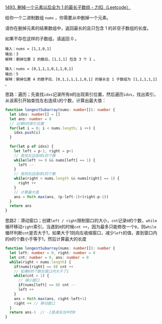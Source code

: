 [1493. 删掉一个元素以后全为 1 的最长子数组 - 力扣（Leetcode）](https://leetcode.cn/problems/longest-subarray-of-1s-after-deleting-one-element/description/)

给你一个二进制数组 `nums` ，你需要从中删掉一个元素。

请你在删掉元素的结果数组中，返回最长的且只包含 1 的非空子数组的长度。

如果不存在这样的子数组，请返回 0 。

```
输入：nums = [1,1,0,1]
输出：3
解释：删掉位置 2 的数后，[1,1,1] 包含 3 个 1 。

输入：nums = [0,1,1,1,0,1,1,0,1]
输出：5
解释：删掉位置 4 的数字后，[0,1,1,1,1,1,0,1] 的最长全 1 子数组为 [1,1,1,1,1] 。
```

思路：遍历；先查找`idxs`记录所有`0`的出现索引位置，然后遍历`idxs`，找出索引，从该索引开始查找左右连续`1`的个数，计算出最大值：

```typescript
function longestSubarray(nums: number[]): number {
  let idxs: number[] = []
  let ans: number = 0
  // 记录0的索引位置
  for(let i = 0; i < nums.length; i ++) {
    idxs.push(i)
  }
  
  for(let p of idxs) {
    let left = p-1, right = p+1
    // 查找左边连续1的个数
    while(left >= 0 && nums[left] == 1) {
      left --
    }
    // 查找右边连续1的个数
    while(right < nums.length && nums[right] == 1) {
      right ++
    }
    // 计算最大值
    ans = Math.max(ans, (p-left-1)+(right-p-1))
  }
  return ans
}
```

思路2：滑动窗口；创建`left / right`限制窗口的大小，`cnt`记录`0`的个数，`while`循环移动`right`索引，当遇到`0`的时候`cnt ++`，因为最多只能修改一个`0`，则`while`循环判断`cnt`是否大于1，如果大于1则向左收缩窗口，减少`left`的值，直到窗口内的`0`的个数小于等于1，然后计算最大的长度

```typescript
function longestSubarray(nums: number[]): number {
  let left: number = 0, right: number = 0
  let cnt: number = 0, ans: number = 0
  while(right < nums.length) {
    if(nums[right] == 0) cnt ++
    // 如果0的个数在窗口内大于了1
    while(cnt > 1) {
      // 缩小窗口
      if(nums[left] == 0) cnt --
      left ++
    }
    ans = Math.max(ans, right-left+1)
    right ++ // 移动窗口
  }
  return ans-1  // -1是减去当中的0
}
```

